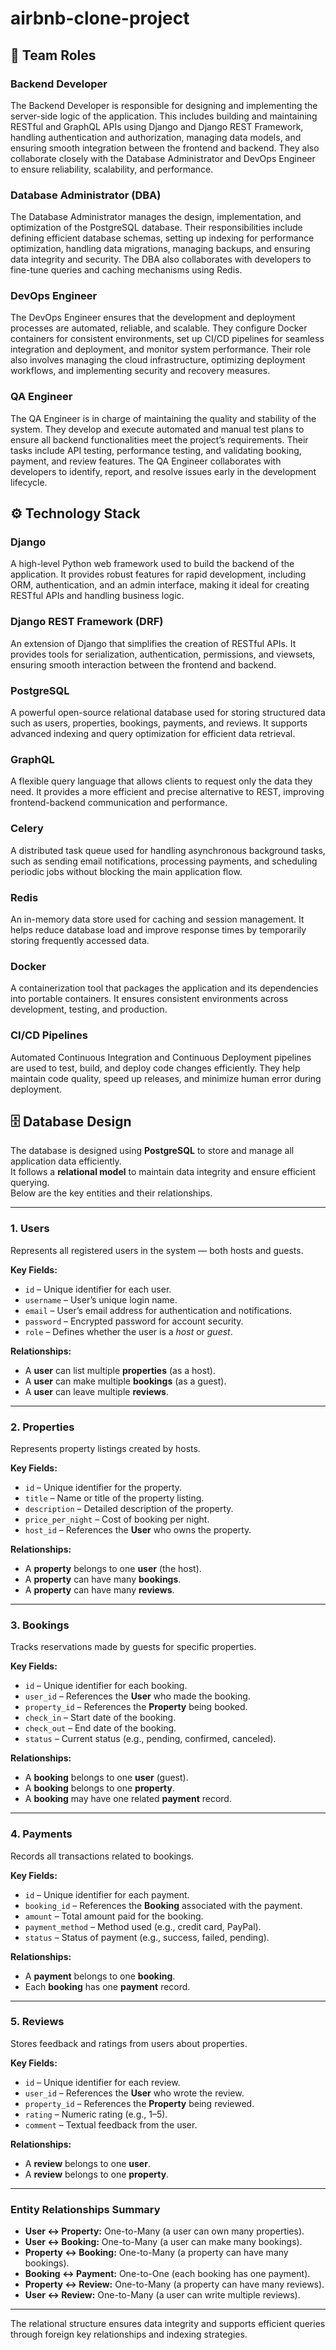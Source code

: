 # airbnb-clone-project

## 👥 Team Roles

### **Backend Developer**

The Backend Developer is responsible for designing and implementing the server-side logic of the application. This includes building and maintaining RESTful and GraphQL APIs using Django and Django REST Framework, handling authentication and authorization, managing data models, and ensuring smooth integration between the frontend and backend. They also collaborate closely with the Database Administrator and DevOps Engineer to ensure reliability, scalability, and performance.

### **Database Administrator (DBA)**

The Database Administrator manages the design, implementation, and optimization of the PostgreSQL database. Their responsibilities include defining efficient database schemas, setting up indexing for performance optimization, handling data migrations, managing backups, and ensuring data integrity and security. The DBA also collaborates with developers to fine-tune queries and caching mechanisms using Redis.

### **DevOps Engineer**

The DevOps Engineer ensures that the development and deployment processes are automated, reliable, and scalable. They configure Docker containers for consistent environments, set up CI/CD pipelines for seamless integration and deployment, and monitor system performance. Their role also involves managing the cloud infrastructure, optimizing deployment workflows, and implementing security and recovery measures.

### **QA Engineer**

The QA Engineer is in charge of maintaining the quality and stability of the system. They develop and execute automated and manual test plans to ensure all backend functionalities meet the project’s requirements. Their tasks include API testing, performance testing, and validating booking, payment, and review features. The QA Engineer collaborates with developers to identify, report, and resolve issues early in the development lifecycle.

## ⚙️ Technology Stack

### **Django**

A high-level Python web framework used to build the backend of the application. It provides robust features for rapid development, including ORM, authentication, and an admin interface, making it ideal for creating RESTful APIs and handling business logic.

### **Django REST Framework (DRF)**

An extension of Django that simplifies the creation of RESTful APIs. It provides tools for serialization, authentication, permissions, and viewsets, ensuring smooth interaction between the frontend and backend.

### **PostgreSQL**

A powerful open-source relational database used for storing structured data such as users, properties, bookings, payments, and reviews. It supports advanced indexing and query optimization for efficient data retrieval.

### **GraphQL**

A flexible query language that allows clients to request only the data they need. It provides a more efficient and precise alternative to REST, improving frontend-backend communication and performance.

### **Celery**

A distributed task queue used for handling asynchronous background tasks, such as sending email notifications, processing payments, and scheduling periodic jobs without blocking the main application flow.

### **Redis**

An in-memory data store used for caching and session management. It helps reduce database load and improve response times by temporarily storing frequently accessed data.

### **Docker**

A containerization tool that packages the application and its dependencies into portable containers. It ensures consistent environments across development, testing, and production.

### **CI/CD Pipelines**

Automated Continuous Integration and Continuous Deployment pipelines are used to test, build, and deploy code changes efficiently. They help maintain code quality, speed up releases, and minimize human error during deployment.

## 🗄️ Database Design

The database is designed using **PostgreSQL** to store and manage all application data efficiently.  
It follows a **relational model** to maintain data integrity and ensure efficient querying.  
Below are the key entities and their relationships.

---

### **1. Users**

Represents all registered users in the system — both hosts and guests.

**Key Fields:**

- `id` – Unique identifier for each user.
- `username` – User’s unique login name.
- `email` – User’s email address for authentication and notifications.
- `password` – Encrypted password for account security.
- `role` – Defines whether the user is a _host_ or _guest_.

**Relationships:**

- A **user** can list multiple **properties** (as a host).
- A **user** can make multiple **bookings** (as a guest).
- A **user** can leave multiple **reviews**.

---

### **2. Properties**

Represents property listings created by hosts.

**Key Fields:**

- `id` – Unique identifier for the property.
- `title` – Name or title of the property listing.
- `description` – Detailed description of the property.
- `price_per_night` – Cost of booking per night.
- `host_id` – References the **User** who owns the property.

**Relationships:**

- A **property** belongs to one **user** (the host).
- A **property** can have many **bookings**.
- A **property** can have many **reviews**.

---

### **3. Bookings**

Tracks reservations made by guests for specific properties.

**Key Fields:**

- `id` – Unique identifier for each booking.
- `user_id` – References the **User** who made the booking.
- `property_id` – References the **Property** being booked.
- `check_in` – Start date of the booking.
- `check_out` – End date of the booking.
- `status` – Current status (e.g., pending, confirmed, canceled).

**Relationships:**

- A **booking** belongs to one **user** (guest).
- A **booking** belongs to one **property**.
- A **booking** may have one related **payment** record.

---

### **4. Payments**

Records all transactions related to bookings.

**Key Fields:**

- `id` – Unique identifier for each payment.
- `booking_id` – References the **Booking** associated with the payment.
- `amount` – Total amount paid for the booking.
- `payment_method` – Method used (e.g., credit card, PayPal).
- `status` – Status of payment (e.g., success, failed, pending).

**Relationships:**

- A **payment** belongs to one **booking**.
- Each **booking** has one **payment** record.

---

### **5. Reviews**

Stores feedback and ratings from users about properties.

**Key Fields:**

- `id` – Unique identifier for each review.
- `user_id` – References the **User** who wrote the review.
- `property_id` – References the **Property** being reviewed.
- `rating` – Numeric rating (e.g., 1–5).
- `comment` – Textual feedback from the user.

**Relationships:**

- A **review** belongs to one **user**.
- A **review** belongs to one **property**.

---

### **Entity Relationships Summary**

- **User ↔ Property:** One-to-Many (a user can own many properties).
- **User ↔ Booking:** One-to-Many (a user can make many bookings).
- **Property ↔ Booking:** One-to-Many (a property can have many bookings).
- **Booking ↔ Payment:** One-to-One (each booking has one payment).
- **Property ↔ Review:** One-to-Many (a property can have many reviews).
- **User ↔ Review:** One-to-Many (a user can write multiple reviews).

---

The relational structure ensures data integrity and supports efficient queries through foreign key relationships and indexing strategies.
